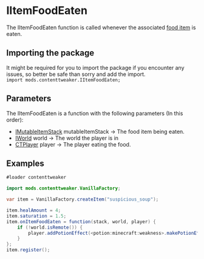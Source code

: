 # IItemFoodEaten
The IItemFoodEaten function is called whenever the associated [food item](/Mods/ContentTweaker/Vanilla/Creatable_Content/ItemFood/) is eaten.


## Importing the package
It might be required for you to import the package if you encounter any issues, so better be safe than sorry and add the import.  
`import mods.contenttweaker.IItemFoodEaten;` 


## Parameters
The IItemFoodEaten is a function with the following parameters (In this order):

- [IMutableItemStack](/Mods/ContentTweaker/Vanilla/Types/Item/IMutableItemStack/) mutableItemStack → The food item being eaten.
- [IWorld](/Mods/ContentTweaker/Vanilla/Types/World/IWorld/) world → The world the player is in
- [CTPlayer](/Mods/ContentTweaker/Vanilla/Types/Player/ICTPlayer/) player → The player eating the food.

## Examples
```JAVA
#loader contenttweaker

import mods.contenttweaker.VanillaFactory;

var item = VanillaFactory.createItem("suspicious_soup");

item.healAmount = 4;
item.saturation = 1.5;
item.onItemFoodEaten = function(stack, world, player) {
    if (!world.isRemote()) {
        player.addPotionEffect(<potion:minecraft:weakness>.makePotionEffect(60, 1));
    }
};
item.register();
```
